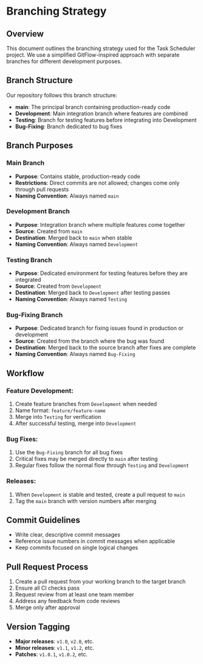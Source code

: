 # Branching Strategy

## Overview
This document outlines the branching strategy used for the Task Scheduler project. We use a simplified GitFlow-inspired approach with separate branches for different development purposes.

## Branch Structure
Our repository follows this branch structure:

- **main**: The principal branch containing production-ready code
- **Development**: Main integration branch where features are combined
- **Testing**: Branch for testing features before integrating into Development
- **Bug-Fixing**: Branch dedicated to bug fixes

## Branch Purposes

### Main Branch
- **Purpose**: Contains stable, production-ready code
- **Restrictions**: Direct commits are not allowed; changes come only through pull requests
- **Naming Convention**: Always named `main`

### Development Branch
- **Purpose**: Integration branch where multiple features come together
- **Source**: Created from `main`
- **Destination**: Merged back to `main` when stable
- **Naming Convention**: Always named `Development`

### Testing Branch
- **Purpose**: Dedicated environment for testing features before they are integrated
- **Source**: Created from `Development`
- **Destination**: Merged back to `Development` after testing passes
- **Naming Convention**: Always named `Testing`

### Bug-Fixing Branch
- **Purpose**: Dedicated branch for fixing issues found in production or development
- **Source**: Created from the branch where the bug was found
- **Destination**: Merged back to the source branch after fixes are complete
- **Naming Convention**: Always named `Bug-Fixing`

## Workflow

### Feature Development:
1. Create feature branches from `Development` when needed
2. Name format: `feature/feature-name`
3. Merge into `Testing` for verification
4. After successful testing, merge into `Development`

### Bug Fixes:
1. Use the `Bug-Fixing` branch for all bug fixes
2. Critical fixes may be merged directly to `main` after testing
3. Regular fixes follow the normal flow through `Testing` and `Development`

### Releases:
1. When `Development` is stable and tested, create a pull request to `main`
2. Tag the `main` branch with version numbers after merging

## Commit Guidelines
- Write clear, descriptive commit messages
- Reference issue numbers in commit messages when applicable
- Keep commits focused on single logical changes

## Pull Request Process
1. Create a pull request from your working branch to the target branch
2. Ensure all CI checks pass
3. Request review from at least one team member
4. Address any feedback from code reviews
5. Merge only after approval

## Version Tagging
- **Major releases**: `v1.0`, `v2.0`, etc.
- **Minor releases**: `v1.1`, `v1.2`, etc.
- **Patches**: `v1.0.1`, `v1.0.2`, etc.
